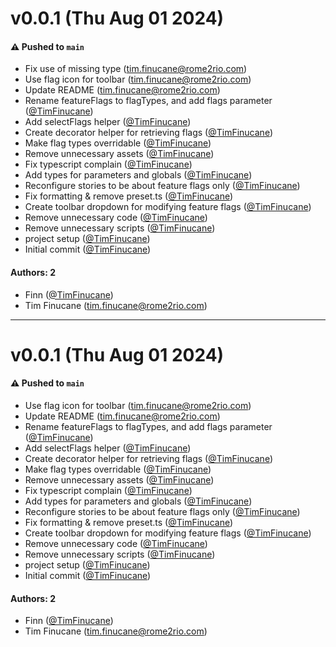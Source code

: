 # v0.0.1 (Thu Aug 01 2024)

#### ⚠️ Pushed to `main`

- Fix use of missing type (tim.finucane@rome2rio.com)
- Use flag icon for toolbar (tim.finucane@rome2rio.com)
- Update README (tim.finucane@rome2rio.com)
- Rename featureFlags to flagTypes, and add flags parameter ([@TimFinucane](https://github.com/TimFinucane))
- Add selectFlags helper ([@TimFinucane](https://github.com/TimFinucane))
- Create decorator helper for retrieving flags ([@TimFinucane](https://github.com/TimFinucane))
- Make flag types overridable ([@TimFinucane](https://github.com/TimFinucane))
- Remove unnecessary assets ([@TimFinucane](https://github.com/TimFinucane))
- Fix typescript complain ([@TimFinucane](https://github.com/TimFinucane))
- Add types for parameters and globals ([@TimFinucane](https://github.com/TimFinucane))
- Reconfigure stories to be about feature flags only ([@TimFinucane](https://github.com/TimFinucane))
- Fix formatting & remove preset.ts ([@TimFinucane](https://github.com/TimFinucane))
- Create toolbar dropdown for modifying feature flags ([@TimFinucane](https://github.com/TimFinucane))
- Remove unnecessary code ([@TimFinucane](https://github.com/TimFinucane))
- Remove unnecessary scripts ([@TimFinucane](https://github.com/TimFinucane))
- project setup ([@TimFinucane](https://github.com/TimFinucane))
- Initial commit ([@TimFinucane](https://github.com/TimFinucane))

#### Authors: 2

- Finn ([@TimFinucane](https://github.com/TimFinucane))
- Tim Finucane (tim.finucane@rome2rio.com)

---

# v0.0.1 (Thu Aug 01 2024)

#### ⚠️ Pushed to `main`

- Use flag icon for toolbar (tim.finucane@rome2rio.com)
- Update README (tim.finucane@rome2rio.com)
- Rename featureFlags to flagTypes, and add flags parameter ([@TimFinucane](https://github.com/TimFinucane))
- Add selectFlags helper ([@TimFinucane](https://github.com/TimFinucane))
- Create decorator helper for retrieving flags ([@TimFinucane](https://github.com/TimFinucane))
- Make flag types overridable ([@TimFinucane](https://github.com/TimFinucane))
- Remove unnecessary assets ([@TimFinucane](https://github.com/TimFinucane))
- Fix typescript complain ([@TimFinucane](https://github.com/TimFinucane))
- Add types for parameters and globals ([@TimFinucane](https://github.com/TimFinucane))
- Reconfigure stories to be about feature flags only ([@TimFinucane](https://github.com/TimFinucane))
- Fix formatting & remove preset.ts ([@TimFinucane](https://github.com/TimFinucane))
- Create toolbar dropdown for modifying feature flags ([@TimFinucane](https://github.com/TimFinucane))
- Remove unnecessary code ([@TimFinucane](https://github.com/TimFinucane))
- Remove unnecessary scripts ([@TimFinucane](https://github.com/TimFinucane))
- project setup ([@TimFinucane](https://github.com/TimFinucane))
- Initial commit ([@TimFinucane](https://github.com/TimFinucane))

#### Authors: 2

- Finn ([@TimFinucane](https://github.com/TimFinucane))
- Tim Finucane (tim.finucane@rome2rio.com)
